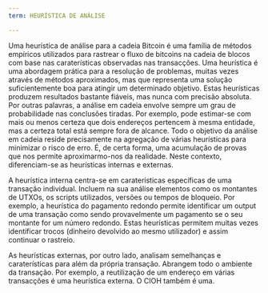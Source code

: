 ```yaml
---
term: HEURÍSTICA DE ANÁLISE

---
```

Uma heurística de análise para a cadeia Bitcoin é uma família de métodos empíricos utilizados para rastrear o fluxo de bitcoins na cadeia de blocos com base nas caraterísticas observadas nas transacções. Uma heurística é uma abordagem prática para a resolução de problemas, muitas vezes através de métodos aproximados, mas que representa uma solução suficientemente boa para atingir um determinado objetivo. Estas heurísticas produzem resultados bastante fiáveis, mas nunca com precisão absoluta. Por outras palavras, a análise em cadeia envolve sempre um grau de probabilidade nas conclusões tiradas. Por exemplo, pode estimar-se com mais ou menos certeza que dois endereços pertencem à mesma entidade, mas a certeza total está sempre fora de alcance. Todo o objetivo da análise em cadeia reside precisamente na agregação de várias heurísticas para minimizar o risco de erro. É, de certa forma, uma acumulação de provas que nos permite aproximarmo-nos da realidade. Neste contexto, diferenciam-se as heurísticas internas e externas.

A heurística interna centra-se em caraterísticas específicas de uma transação individual. Incluem na sua análise elementos como os montantes de UTXOs, os scripts utilizados, versões ou tempos de bloqueio. Por exemplo, a heurística do pagamento redondo permite identificar um output de uma transação como sendo provavelmente um pagamento se o seu montante for um número redondo. Estas heurísticas permitem muitas vezes identificar trocos (dinheiro devolvido ao mesmo utilizador) e assim continuar o rastreio.

As heurísticas externas, por outro lado, analisam semelhanças e caraterísticas para além da própria transação. Abrangem todo o ambiente da transação. Por exemplo, a reutilização de um endereço em várias transacções é uma heurística externa. O CIOH também é uma.